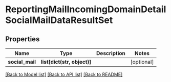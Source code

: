 # ReportingMailIncomingDomainDetailSocialMailDataResultSet

## Properties
Name | Type | Description | Notes
------------ | ------------- | ------------- | -------------
**social_mail** | **list[dict(str, object)]** |  | [optional] 

[[Back to Model list]](../README.md#documentation-for-models) [[Back to API list]](../README.md#documentation-for-api-endpoints) [[Back to README]](../README.md)

